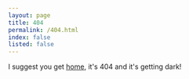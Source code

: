 ```yaml
---
layout: page
title: 404
permalink: /404.html
index: false
listed: false
---
```

<main id="main">
<div class="row">
<div class="col-md-12">
<p class="text-center">I suggest you get <a class="btn btn-danger" href="{{ site.url }}">home</a>, it's 404 and it's getting dark!</p>
</div>
</div>
</main>

<!-- Adding the glitch effect -->
<script> document.getElementsByTagName('body')[0].classList.add('glitch'); </script>